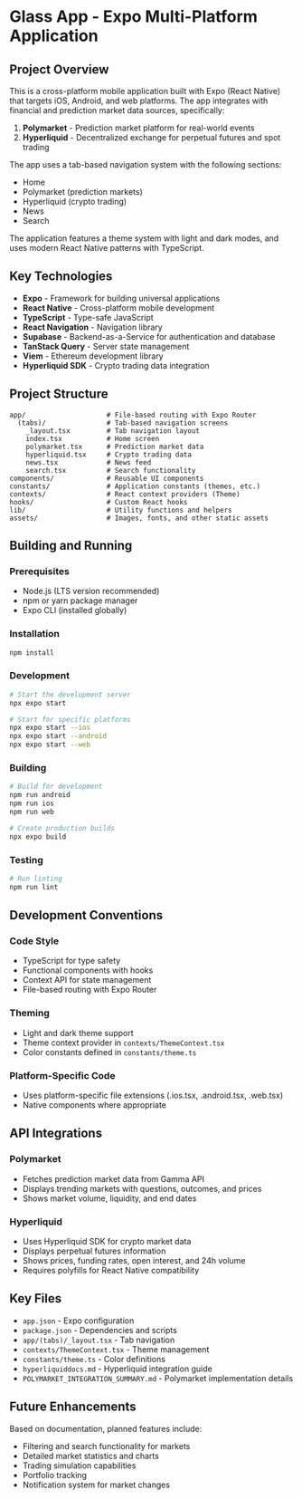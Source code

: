 # Glass App - Expo Multi-Platform Application

## Project Overview

This is a cross-platform mobile application built with Expo (React Native) that targets iOS, Android, and web platforms. The app integrates with financial and prediction market data sources, specifically:

1. **Polymarket** - Prediction market platform for real-world events
2. **Hyperliquid** - Decentralized exchange for perpetual futures and spot trading

The app uses a tab-based navigation system with the following sections:
- Home
- Polymarket (prediction markets)
- Hyperliquid (crypto trading)
- News
- Search

The application features a theme system with light and dark modes, and uses modern React Native patterns with TypeScript.

## Key Technologies

- **Expo** - Framework for building universal applications
- **React Native** - Cross-platform mobile development
- **TypeScript** - Type-safe JavaScript
- **React Navigation** - Navigation library
- **Supabase** - Backend-as-a-Service for authentication and database
- **TanStack Query** - Server state management
- **Viem** - Ethereum development library
- **Hyperliquid SDK** - Crypto trading data integration

## Project Structure

```
app/                    # File-based routing with Expo Router
  (tabs)/               # Tab-based navigation screens
    _layout.tsx         # Tab navigation layout
    index.tsx           # Home screen
    polymarket.tsx      # Prediction market data
    hyperliquid.tsx     # Crypto trading data
    news.tsx            # News feed
    search.tsx          # Search functionality
components/             # Reusable UI components
constants/              # Application constants (themes, etc.)
contexts/               # React context providers (Theme)
hooks/                  # Custom React hooks
lib/                    # Utility functions and helpers
assets/                 # Images, fonts, and other static assets
```

## Building and Running

### Prerequisites
- Node.js (LTS version recommended)
- npm or yarn package manager
- Expo CLI (installed globally)

### Installation
```bash
npm install
```

### Development
```bash
# Start the development server
npx expo start

# Start for specific platforms
npx expo start --ios
npx expo start --android
npx expo start --web
```

### Building
```bash
# Build for development
npm run android
npm run ios
npm run web

# Create production builds
npx expo build
```

### Testing
```bash
# Run linting
npm run lint
```

## Development Conventions

### Code Style
- TypeScript for type safety
- Functional components with hooks
- Context API for state management
- File-based routing with Expo Router

### Theming
- Light and dark theme support
- Theme context provider in `contexts/ThemeContext.tsx`
- Color constants defined in `constants/theme.ts`

### Platform-Specific Code
- Uses platform-specific file extensions (.ios.tsx, .android.tsx, .web.tsx)
- Native components where appropriate

## API Integrations

### Polymarket
- Fetches prediction market data from Gamma API
- Displays trending markets with questions, outcomes, and prices
- Shows market volume, liquidity, and end dates

### Hyperliquid
- Uses Hyperliquid SDK for crypto market data
- Displays perpetual futures information
- Shows prices, funding rates, open interest, and 24h volume
- Requires polyfills for React Native compatibility

## Key Files

- `app.json` - Expo configuration
- `package.json` - Dependencies and scripts
- `app/(tabs)/_layout.tsx` - Tab navigation
- `contexts/ThemeContext.tsx` - Theme management
- `constants/theme.ts` - Color definitions
- `hyperliquiddocs.md` - Hyperliquid integration guide
- `POLYMARKET_INTEGRATION_SUMMARY.md` - Polymarket implementation details

## Future Enhancements

Based on documentation, planned features include:
- Filtering and search functionality for markets
- Detailed market statistics and charts
- Trading simulation capabilities
- Portfolio tracking
- Notification system for market changes